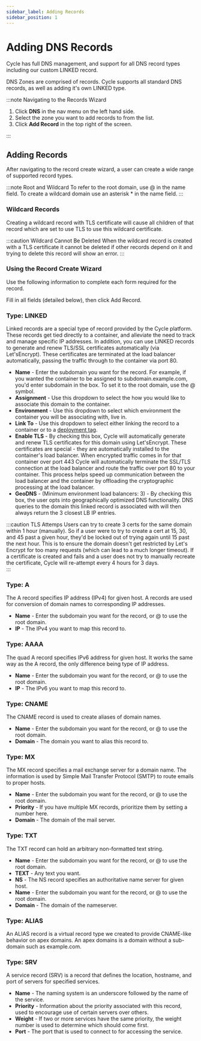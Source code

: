 ```yaml
---
sidebar_label: Adding Records
sidebar_position: 1
---
```


# Adding DNS Records

Cycle has full DNS management, and support for all DNS record types including our custom LINKED record.

DNS Zones are comprised of records. Cycle supports all standard DNS records, as well as adding it's own LINKED type.

:::note Navigating to the Records Wizard

1. Click **DNS** in the nav menu on the left hand side.
2. Select the zone you want to add records to from the list.
3. Click **Add Record** in the top right of the screen.

:::

## Adding Records

After navigating to the record create wizard, a user can create a wide range of supported record types.

:::note Root and Wildcard
To refer to the root domain, use @ in the name field.
To create a wildcard domain use an asterisk \* in the name field.
:::

### Wildcard Records

Creating a wildcard record with TLS certificate will cause all children of that record which are set to use TLS to use this wildcard certificate.

:::caution Wildcard Cannot Be Deleted
When the wildcard record is created with a TLS certificate it cannot be deleted if other records depend on it and trying to delete this record will show an error.
:::

### Using the Record Create Wizard

Use the following information to complete each form required for the record.

Fill in all fields (detailed below), then click Add Record.

### Type: LINKED

Linked records are a special type of record provided by the Cycle platform. These records get tied directly to a container, and alleviate the need to track and manage specific IP addresses. In addition, you can use LINKED records to generate and renew TLS/SSL certificates automatically (via Let'sEncrypt). These certificates are terminated at the load balancer automatically, passing the traffic through to the container via port 80.

- **Name** - Enter the subdomain you want for the record. For example, if you wanted the container to be assigned to subdomain.example.com, you'd enter subdomain in the box. To set it to the root domain, use the @ symbol.
- **Assignment** - Use this dropdown to select the how you would like to associate this domain to the container.
- **Environment** - Use this dropdown to select which environment the container you will be associating with, live in.
- **Link To** - Use this dropdown to select either linking the record to a container or to a [deployment tag](/reference/DNS/records/linked-record-tags).
- **Enable TLS** - By checking this box, Cycle will automatically generate and renew TLS certificates for this domain using Let'sEncrypt. These certificates are special - they are automatically installed to the container's load balancer. When encrypted traffic comes in for that container over port 443 Cycle will automatically terminate the SSL/TLS connection at the load balancer and route the traffic over port 80 to your container. This process helps speed up communication between the load balancer and the container by offloading the cryptographic processing at the load balancer.
- **GeoDNS** - (Minimum environment load balancers: 3) - By checking this box, the user opts into geographically optimized DNS functionality. DNS queries to the domain this linked record is associated with will then always return the 3 closest LB IP entries.  

:::caution TLS Attemps
Users can try to create 3 certs for the same domain within 1 hour (manually). So if a user were to try to create a cert at 15, 30, and 45 past a given hour, they'd be locked out of trying again until 15 past the next hour. This is to ensure the domain doesn't get restricted by Let's Encrypt for too many requests (which can lead to a much longer timeout). If a certificate is created and fails and a user does not try to manually recreate the certificate, Cycle will re-attempt every 4 hours for 3 days.  
:::

### Type: A

The A record specifies IP address (IPv4) for given host. A records are used for conversion of domain names to corresponding IP addresses.

- **Name** - Enter the subdomain you want for the record, or @ to use the root domain.
- **IP** - The IPv4 you want to map this record to.

### Type: AAAA

The quad A record specifies IPv6 address for given host. It works the same way as the A record, the only difference being type of IP address.

- **Name** - Enter the subdomain you want for the record, or @ to use the root domain.
- **IP** - The IPv6 you want to map this record to.

### Type: CNAME

The CNAME record is used to create aliases of domain names.

- **Name** - Enter the subdomain you want for the record, or @ to use the root domain.
- **Domain** - The domain you want to alias this record to.

### Type: MX

The MX record specifies a mail exchange server for a domain name. The information is used by Simple Mail Transfer Protocol (SMTP) to route emails to proper hosts.

- **Name** - Enter the subdomain you want for the record, or @ to use the root domain.
- **Priority** - If you have multiple MX records, prioritize them by setting a number here.
- **Domain** - The domain of the mail server.

### Type: TXT

The TXT record can hold an arbitrary non-formatted text string.

- **Name** - Enter the subdomain you want for the record, or @ to use the root domain.
- **TEXT** - Any text you want.
- **NS** - The NS record specifies an authoritative name server for given host.
- **Name** - Enter the subdomain you want for the record, or @ to use the root domain.
- **Domain** - The domain of the nameserver.

### Type: ALIAS

An ALIAS record is a virtual record type we created to provide CNAME-like behavior on apex domains. An apex domains is a domain without a sub-domain such as example.com.

### Type: SRV

A service record (SRV) is a record that defines the location, hostname, and port of servers for specified services.

- **Name** - The naming system is an underscore followed by the name of the service.
- **Priority** - Information about the priority associated with this record, used to encourage use of certain servers over others.
- **Weight** - If two or more services have the same priority, the weight number is used to determine which should come first.
- **Port** - The port that is used to connect to for accessing the service.
